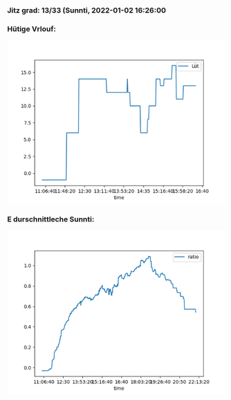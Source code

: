 ### Jitz grad: 13/33 (Sunnti, 2022-01-02 16:26:00

### Hütige Vrlouf:
![Graph](Today.png)

### E durschnittleche Sunnti:
![Graph](Sunnti.png)